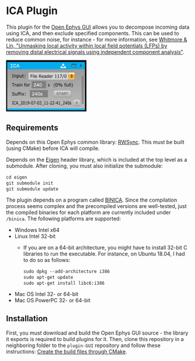 # ICA Plugin

This plugin for the [Open Ephys GUI](http://www.open-ephys.org/gui) allows you to decompose incoming data using ICA, and then exclude specified components. This can be used to reduce common noise, for instance - for more information, see [Whitmore & Lin, "Unmasking local activity within local field potentials (LFPs) by removing distal electrical signals using independent component analysis"](https://linkinghub.elsevier.com/retrieve/pii/S1053811916001415).

<img src="ica_editor.png" width="220" />

## Requirements

Depends on this Open Ephys common library: [RWSync](https://github.com/tne-lab/rw-synchronizer). This must be built (using CMake) before ICA will compile.

Depends on the [Eigen](http://eigen.tuxfamily.org/index.php?title=Main_Page) header library, which is included at the top level as a submodule. After cloning, you must also initialize the submodule:
```
cd eigen
git submodule init
git submodule update
```

The plugin depends on a program called [BINICA](https://sccn.ucsd.edu/wiki/Binica). Since the compilation process seems complex and the precompiled versions are well-tested, just the compiled binaries for each platform are currently included under `/binica`. The following platforms are supported:

* Windows Intel x64
* Linux Intel 32-bit
  * If you are on a 64-bit architecture, you might have to install 32-bit C libraries to run the executable. For instance, on Ubuntu 18.04, I had to do so as follows:
  
    ```
    sudo dpkg --add-architecture i386
    sudo apt-get update
    sudo apt-get install libc6:i386
    ```
* Mac OS Intel 32- or 64-bit
* Mac OS PowerPC 32- or 64-bit

## Installation

First, you must download and build the Open Ephys GUI source - the library it exports is required to build plugins for it. Then, clone this repository in a neighboring folder to the `plugin-GUI` repository and follow these instructions: [Create the build files through CMake](https://open-ephys.atlassian.net/wiki/spaces/OEW/pages/1259110401/Plugin+CMake+Builds).
